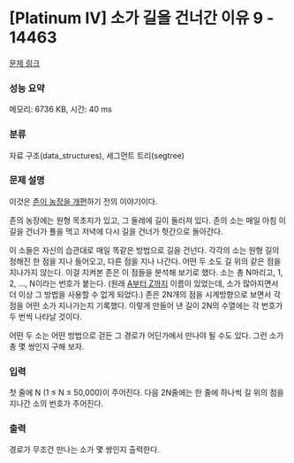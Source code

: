 # [Platinum IV] 소가 길을 건너간 이유 9 - 14463 

[문제 링크](https://www.acmicpc.net/problem/14463) 

### 성능 요약

메모리: 6736 KB, 시간: 40 ms

### 분류

자료 구조(data_structures), 세그먼트 트리(segtree)

### 문제 설명

<p>이것은 <a href="https://www.acmicpc.net/problem/14466">존이 농장을 개편</a>하기 전의 이야기이다.</p>

<p>존의 농장에는 원형 목초지가 있고, 그 둘레에 길이 둘러져 있다. 존의 소는 매일 아침 이 길을 건너가 풀을 먹고 저녁에 다시 길을 건너가 헛간으로 돌아간다.</p>

<p>이 소들은 자신의 습관대로 매일 똑같은 방법으로 길을 건넌다. 각각의 소는 원형 길의 정해진 한 점을 지나 들어오고, 다른 점을 지나 나간다. 어떤 두 소도 길 위의 같은 점을 지나가지 않는다. 이걸 지켜본 존은 이 점들을 분석해 보기로 했다. 소는 총 N마리고, 1, 2, ..., N이라는 번호가 붙는다. (원래 <a href="https://www.acmicpc.net/problem/14468">A부터 Z까지</a> 이름이 있었는데, 소가 많아지면서 더 이상 그 방법을 사용할 수 없게 되었다.) 존은 2N개의 점을 시계방향으로 보면서 각 점을 어떤 소가 지나가는지 기록했다. 이렇게 만들어 낸 길이 2N의 수열에는 각 번호가 두 번씩 나타날 것이다.</p>

<p>어떤 두 소는 어떤 방법으로 걷든 그 경로가 어딘가에서 만나야 될 수도 있다. 그런 소가 총 몇 쌍인지 구해 보자.</p>

### 입력 

 <p>첫 줄에 N (1 ≤ N ≤ 50,000)이 주어진다. 다음 2N줄에는 한 줄에 하나씩 길 위의 점을 지나간 소의 번호가 주어진다.</p>

### 출력 

 <p>경로가 무조건 만나는 소가 몇 쌍인지 출력한다.</p>

